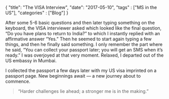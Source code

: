 {
    "title": "The VISA Interview",
    "date": "2017-05-10",
    "tags" : ["MS in the US"],
    "categories" : ["Blog"]
}


After some 5-6 basic questions and then later typing something on the keyboard, the VISA interviewer asked which looked like the final question, “Do you have plans to return to India?” to which I instantly replied with an affirmative answer “Yes.” Then he seemed to start again typing a few things, and then he finally said something. I only remember the part where he said, “You can collect your passport later; you will get an SMS when it’s ready.” I was overjoyed at that very moment. Relaxed, I departed out of the US embassy in Mumbai.

I collected the passport a few days later with my US visa imprinted on a passport page.
New beginnings await — a new journey about to commence.


> “Harder challenges lie ahead; a stronger me is in the making.”
